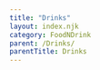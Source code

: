 ```yaml
---
title: "Drinks"
layout: index.njk
category: FoodNDrink
parent: /Drinks/
parentTitle: Drinks
---
```

